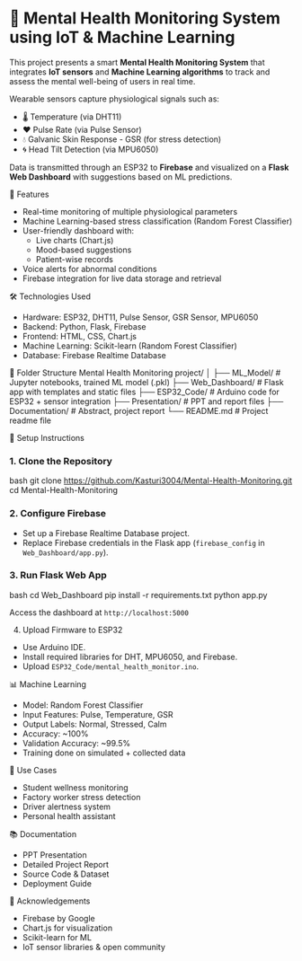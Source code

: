 # 🧠 Mental Health Monitoring System using IoT & Machine Learning

This project presents a smart **Mental Health Monitoring System** that integrates **IoT sensors** and **Machine Learning algorithms** to track and assess the mental well-being of users in real time.

Wearable sensors capture physiological signals such as:
- 🌡️ Temperature (via DHT11)
- ❤️ Pulse Rate (via Pulse Sensor)
- 💧 Galvanic Skin Response - GSR (for stress detection)
- 🌀 Head Tilt Detection (via MPU6050)

Data is transmitted through an ESP32 to **Firebase** and visualized on a **Flask Web Dashboard** with suggestions based on ML predictions.

📌 Features
- Real-time monitoring of multiple physiological parameters
- Machine Learning-based stress classification (Random Forest Classifier)
- User-friendly dashboard with:
  - Live charts (Chart.js)
  - Mood-based suggestions
  - Patient-wise records
- Voice alerts for abnormal conditions
- Firebase integration for live data storage and retrieval

 🛠️ Technologies Used
- Hardware: ESP32, DHT11, Pulse Sensor, GSR Sensor, MPU6050
- Backend: Python, Flask, Firebase
- Frontend: HTML, CSS, Chart.js
- Machine Learning: Scikit-learn (Random Forest Classifier)
- Database: Firebase Realtime Database

 📁 Folder Structure
Mental Health Monitoring project/
│
├── ML\_Model/              # Jupyter notebooks, trained ML model (.pkl)
├── Web\_Dashboard/         # Flask app with templates and static files
├── ESP32\_Code/            # Arduino code for ESP32 + sensor integration
├── Presentation/          # PPT and report files
├── Documentation/         # Abstract, project report
└── README.md              # Project readme file

🚀 Setup Instructions

### 1. Clone the Repository
bash
git clone https://github.com/Kasturi3004/Mental-Health-Monitoring.git
cd Mental-Health-Monitoring

### 2. Configure Firebase
* Set up a Firebase Realtime Database project.
* Replace Firebase credentials in the Flask app (`firebase_config` in `Web_Dashboard/app.py`).

### 3. Run Flask Web App
bash
cd Web_Dashboard
pip install -r requirements.txt
python app.py

Access the dashboard at `http://localhost:5000`

4. Upload Firmware to ESP32
* Use Arduino IDE.
* Install required libraries for DHT, MPU6050, and Firebase.
* Upload `ESP32_Code/mental_health_monitor.ino`.

📊 Machine Learning
* Model: Random Forest Classifier
* Input Features: Pulse, Temperature, GSR
* Output Labels: Normal, Stressed, Calm
* Accuracy: \~100%
* Validation Accuracy: \~99.5%
* Training done on simulated + collected data

🎯 Use Cases
* Student wellness monitoring
* Factory worker stress detection
* Driver alertness system
* Personal health assistant

📚 Documentation
*  PPT Presentation
*  Detailed Project Report
*  Source Code & Dataset
*  Deployment Guide

🙌 Acknowledgements
* Firebase by Google
* Chart.js for visualization
* Scikit-learn for ML
* IoT sensor libraries & open community
